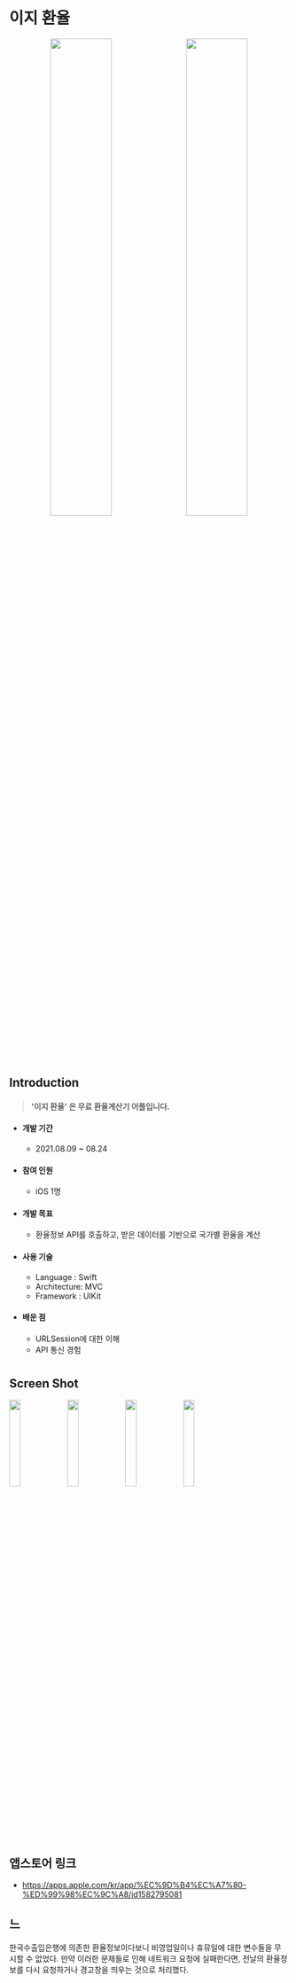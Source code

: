 # 이지 환율




<p align="center"><img src = "https://user-images.githubusercontent.com/83950413/135440596-bbd9b7bc-2416-4378-9b70-662c33108d5a.png" width = "47%" height = "47%">&nbsp; <img src = "https://user-images.githubusercontent.com/83950413/135440612-4c2468e4-e2a6-445d-a168-ff509d24474e.png" width = "47%" height = "47%"> </p>



#




## Introduction
>  #### '이지 환율' 은 무료 환율계산기 어플입니다.

+ #### 개발 기간
     - 2021.08.09 ~ 08.24
+ #### 참여 인원
     - iOS 1명
+ #### 개발 목표
     - 환율정보 API를 호출하고, 받은 데이터를 기반으로 국가별 환율을 계산
+ #### 사용 기술
     - Language : Swift
     - Architecture: MVC
    - Framework : UIKit
+ #### 배운 점
   - URLSession에 대한 이해
   - API 통신 경험

#




## Screen Shot

<img src = "https://user-images.githubusercontent.com/83950413/135442012-b5354a29-0d43-4b22-8014-7db133d2ba59.png" width = "20%" height = "20%" > <img src = "https://user-images.githubusercontent.com/83950413/135442015-df282785-b324-4a92-8460-608d0b8d6e3e.png" width = "20%" height = "20%" > <img src = "https://user-images.githubusercontent.com/83950413/135442017-769f1746-fa36-43cd-950a-03e8ae567486.png" width = "20%" height = "20%" > <img src = "https://user-images.githubusercontent.com/83950413/135442019-4fcc8be2-35b5-4a9c-b51d-fb1becaf06fa.png" width = "20%" height = "20%" >


#


## 앱스토어 링크 
 + https://apps.apple.com/kr/app/%EC%9D%B4%EC%A7%80-%ED%99%98%EC%9C%A8/id1582795081

## 느
한국수출입은행에 의존한 환율정보이다보니 비영업일이나 휴뮤일에 대한 변수들을 무시할 수 없었다. 만약 이러한 문제들로 인해 네트워크 요청에 실패한다면, 전날의 환율정보를 다시 요청하거나 경고창을 띄우는 것으로 처리했다.
